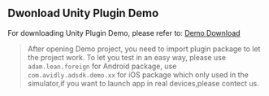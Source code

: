 ## Dwonload Unity Plugin Demo 
For downloading Unity Plugin Demo, please refer to: [Demo Download](https://d28w1kh1yrgkq0.cloudfront.net/upltv/sdk/Unity_Demo_English.zip
 "Demo Download")
> After opening Demo project, you need to import plugin package to let the project work. To let you test in an easy way, please use `adam.lean.foreign` for Android package, use `com.avidly.adsdk.demo.xx` for iOS package which only used in the simulator,if you want to launch app in real devices,please contect us.